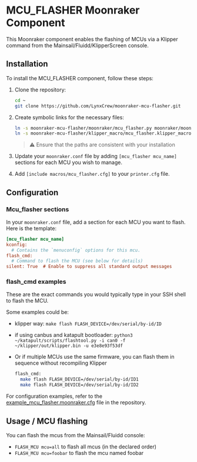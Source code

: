 # MCU_FLASHER Moonraker Component

This Moonraker component enables the flashing of MCUs via a Klipper command from the Mainsail/Fluidd/KlipperScreen console.

## Installation

To install the MCU_FLASHER component, follow these steps:

1. Clone the repository:

   ```bash
   cd ~
   git clone https://github.com/LynxCrew/moonraker-mcu-flasher.git
   ```

2. Create symbolic links for the necessary files:

   ```bash
   ln -s moonraker-mcu-flasher/moonraker/mcu_flasher.py moonraker/moonraker/components/mcu_flasher.py
   ln -s moonraker-mcu-flasher/klipper_macro/mcu_flasher.klipper_macro.cfg printer_data/config/macros/mcu_flasher.cfg
   ```

    >⚠️ Ensure that the paths are consistent with your installation

3. Update your `moonraker.conf` file by adding `[mcu_flasher mcu_name]` sections for each MCU you wish to manage.

4. Add `[include macros/mcu_flasher.cfg]` to your `printer.cfg` file.

## Configuration

### Mcu_flasher sections

In your `moonraker.conf` file, add a section for each MCU you want to flash. Here is the template:

```ini
[mcu_flasher mcu_name] 
kconfig: 
  # Contains the `menuconfig` options for this mcu.
flash_cmd:
  # Command to flash the MCU (see below for details)
silent: True  # Enable to suppress all standard output messages
```

### flash_cmd examples

These are the exact commands you would typically type in your SSH shell to flash the MCU.

Some examples could be:

- klipper way: `make flash FLASH_DEVICE=/dev/serial/by-id/ID`
- if using canbus and katapult bootloader: `python3 ~/katapult/scripts/flashtool.py -i can0 -f ~/klipper/out/klipper.bin -u e3e8e93f53df`
- Or if multiple MCUs use the same firmware, you can flash them in sequence without recompiling Klipper

  ```bash
  flash_cmd:
    make flash FLASH_DEVICE=/dev/serial/by-id/ID1
    make flash FLASH_DEVICE=/dev/serial/by-id/ID2
  ```

For configuration examples, refer to the [example_mcu_flasher.moonraker.cfg](moonraker/example_mcu_flasher.moonraker.cfg) file in the repository.

## Usage / MCU flashing

You can flash the mcus from the Mainsail/Fluidd console:

- `FLASH_MCU mcu=all` to flash all mcus (in the declared order)
- `FLASH_MCU mcu=foobar` to flash the mcu named foobar

